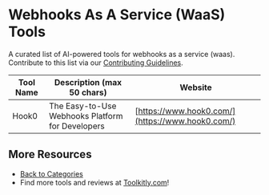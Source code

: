 # Webhooks As A Service (WaaS) Tools

A curated list of AI-powered tools for webhooks as a service (waas). Contribute to this list via our [Contributing Guidelines](https://github.com/ToolkitlyAI/awesome-ai-tools/blob/master/CONTRIBUTING.md).

| Tool Name | Description (max 50 chars) | Website |
|-----------|----------------------------|---------|
| Hook0 | The Easy-to-Use Webhooks Platform for Developers | [https://www.hook0.com/](https://www.hook0.com/) |

## More Resources
- [Back to Categories](https://github.com/ToolkitlyAI/awesome-ai-tools/blob/master/README.md)
- Find more tools and reviews at [Toolkitly.com](https://toolkitly.com)!
